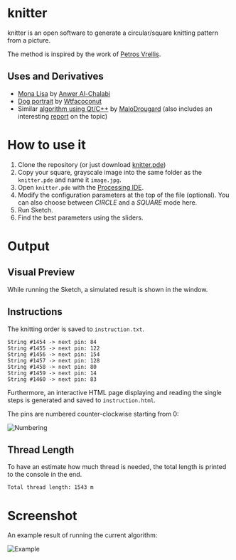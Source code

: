 # knitter

knitter is an open software to generate a circular/square knitting pattern from a picture.
 
The method is inspired by the work of [Petros Vrellis](http://artof01.com/vrellis/works/knit.html).

## Uses and Derivatives

* [Mona Lisa](https://youtu.be/Gx26zk3MpWo) by [Anwer Al-Chalabi](https://www.youtube.com/channel/UCHSDv-MMYOPMMpnS9q8XsCA)
* [Dog portrait](https://imgur.com/gallery/pN5T9) by [Wtfacoconut](https://imgur.com/user/Wtfacoconut)
* Similar [algorithm using Qt/C++](https://github.com/MaloDrougard/knit) by [MaloDrougard](https://github.com/MaloDrougard) (also includes an interesting [report](https://github.com/MaloDrougard/knit/blob/master/Doc/knit-final-report.pdf) on the topic)

# How to use it

1. Clone the repository (or just download [knitter.pde](https://raw.githubusercontent.com/christiansiegel/knitter/master/knitter.pde))
2. Copy your square, grayscale image into the same folder as the `knitter.pde` and name it `image.jpg`.
3. Open `knitter.pde` with the [Processing IDE](https://processing.org/).
4. Modify the configuration parameters at the top of the file (optional). You can also choose between *CIRCLE* and a *SQUARE* mode here.
5. Run Sketch.
6. Find the best parameters using the sliders.

# Output

## Visual Preview

While running the Sketch, a simulated result is shown in the window.

## Instructions

The knitting order is saved to `instruction.txt`. 

```
String #1454 -> next pin: 84
String #1455 -> next pin: 122
String #1456 -> next pin: 154
String #1457 -> next pin: 128
String #1458 -> next pin: 80
String #1459 -> next pin: 14
String #1460 -> next pin: 83
```

Furthermore, an interactive HTML page displaying and reading the single steps is generated and saved to `instruction.html`.

The pins are numbered counter-clockwise starting from 0:

![Numbering](doc/numbering.png "Numbering")

## Thread Length

To have an estimate how much thread is needed, the total length is printed to the console in the end.

```
Total thread length: 1543 m
```

# Screenshot

An example result of running the current algorithm: 

![Example](doc/example.png "Example")
